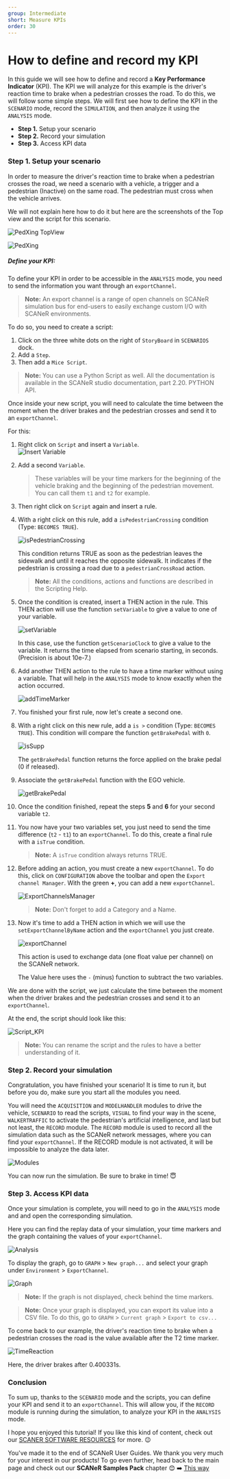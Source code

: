 ```yaml
---
group: Intermediate
short: Measure KPIs
order: 30
---
```


# How to define and record my KPI

In this guide we will see how to define and record a **Key Performance Indicator** (KPI). The KPI we will analyze for this example is the driver's reaction time to brake when a pedestrian crosses the road. To do this, we will follow some simple steps. We will first see how to define the KPI in the `SCENARIO` mode, record the `SIMULATION`, and then analyze it using the `ANALYSIS` mode.

* **Step 1.** Setup your scenario
* **Step 2.** Record your simulation
* **Step 3.** Access KPI data

### Step 1. Setup your scenario

In order to measure the driver's reaction time to brake when a pedestrian crosses the road, we need a scenario with a vehicle, a trigger and a pedestrian (Inactive) on the same road. The pedestrian must cross when the vehicle arrives.

We will not explain here how to do it but here are the screenshots of the Top view and the script for this scenario.

![PedXing TopView](./assets/PedXing_TopView.PNG)

![PedXing](./assets/PedXing.PNG)

##### Define your KPI:

To define your KPI in order to be accessible in the `ANALYSIS` mode, you need to send the information you want through an `exportChannel`.
> **Note:** An export channel is a range of open channels on SCANeR simulation bus for end-users to easily exchange custom I/O with SCANeR environments.

To do so, you need to create a script:

1. Click on the three white dots on the right of `StoryBoard` in `SCENARIOS` dock.
2. Add a `Step`.
3. Then add a `Mice Script`.

> **Note:** You can use a Python Script as well. All the documentation is available in the SCANeR studio documentation, part 2.20. PYTHON API.

Once inside your new script, you will need to calculate the time between the moment when the driver brakes and the pedestrian crosses and send it to an `exportChannel`.

For this:

1. Right click on `Script` and insert a `Variable`.  
   ![Insert Variable](./assets/InsertVariable.PNG)

2. Add a second `Variable`.

   > These variables will be your time markers for the beginning of the vehicle braking and the beginning of the pedestrian movement. You can call them `t1` and `t2` for example.

3. Then right click on `Script` again and insert a rule.

4. With a right click on this rule, add a `isPedestrianCrossing` condition (Type: `BECOMES TRUE`).

   ![isPedestrianCrossing](./assets/isPedestrianCrossing.PNG)

   This condition returns TRUE as soon as the pedestrian leaves the sidewalk and until it reaches the opposite sidewalk. It indicates if the pedestrian is crossing a road due to a `pedestrianCrossRoad` action.

   > **Note:** All the conditions, actions and functions are described in the Scripting Help.

5. Once the condition is created, insert a THEN action in the rule. This THEN action will use the function `setVariable` to give a value to one of your variable.

   ![setVariable](./assets/setVariable.PNG)

   In this case, use the function `getScenarioClock` to give a value to the variable. It returns the time elapsed from scenario starting, in seconds. (Precision is about 10e-7.)

6. Add another THEN action to the rule to have a time marker without using a variable. That will help in the `ANALYSIS` mode to know exactly when the action occurred.

   ![addTimeMarker](./assets/addTimeMarker.PNG)

7. You finished your first rule, now let's create a second one. 

8. With a right click on this new rule, add a `is >` condition (Type: `BECOMES TRUE`).
   This condition will compare the function `getBrakePedal` with `0`.

   ![isSupp](./assets/isSupp.PNG)

   The `getBrakePedal` function returns the force applied on the brake pedal (0 if released).

9. Associate the `getBrakePedal` function with the EGO vehicle.

   ![getBrakePedal](./assets/getBrakePedal.PNG)

10. Once the condition finished, repeat the steps **5** and **6** for your second variable `t2`.

11. You now have your two variables set, you just need to send the time difference (`t2` - `t1`) to an `exportChannel`. To do this, create a final rule with a `isTrue` condition.

    > **Note:** A `isTrue` condition always returns TRUE.

12. Before adding an action, you must create a new `exportChannel`. To do this, click on `CONFIGURATION` above the toolbar and open the `Export channel Manager`. With the green **+**, you can add a new `exportChannel`.

    ![ExportChannelsManager](./assets/ExportChannelsManager.PNG)

    > **Note:** Don't forget to add a Category and a Name.

13. Now it's time to add a THEN action in which we will use the `setExportChannelByName` action and the `exportChannel` you just create.

    ![exportChannel](./assets/exportChannel.PNG)

    This action is used to exchange data (one float value per channel) on the SCANeR network.

    The Value here uses the `-` (minus) function to subtract the two variables.

We are done with the script, we just calculate the time between the moment when the driver brakes and the pedestrian crosses and send it to an `exportChannel`.

At the end, the script should look like this:

![Script_KPI](./assets/Script_KPI.PNG)

> **Note:** You can rename the script and the rules to have a better understanding of it.

### Step 2. Record your simulation

Congratulation, you have finished your scenario! It is time to run it, but before you do, make sure you start all the modules you need.

You will need the `ACQUISITION` and `MODELHANDLER` modules to drive the vehicle, `SCENARIO` to read the scripts, `VISUAL` to find your way in the scene, `WALKERTRAFFIC` to activate the pedestrian's artificial intelligence, and last but not least, the `RECORD` module. The `RECORD` module is used to record all the simulation data such as the SCANeR network messages, where you can find your `exportChannel`. If the RECORD module is not activated, it will be impossible to analyze the data later.

![Modules](./assets/Modules.PNG)

You can now run the simulation. Be sure to brake in time! :innocent:

### Step 3. Access KPI data

Once your simulation is complete, you will need to go in the `ANALYSIS` mode and and open the corresponding simulation. 

Here you can find the replay data of your simulation, your time markers and the graph containing the values of your `exportChannel`. 

![Analysis](./assets/Analysis.PNG)

To display the graph, go to `GRAPH` > `New graph...` and select your graph under `Environment` > `ExportChannel`.

![Graph](./assets/Graph.PNG)

> **Note:** If the graph is not displayed, check behind the time markers.

> **Note:** Once your graph is displayed, you can export its value into a CSV file. To do this, go to `GRAPH` > `Current graph` > `Export to csv...`

To come back to our example, the driver's reaction time to brake when a pedestrian crosses the road is the value available after the T2 time marker. 

![TimeReaction](./assets/TimeReaction.PNG)

Here, the driver brakes after 0.400331s.

### Conclusion

To sum up, thanks to the `SCENARIO` mode and the scripts, you can define your KPI and send it to an `exportChannel`. This will allow you, if the `RECORD` module is running during the simulation, to analyze your KPI in the `ANALYSIS` mode.

I hope you enjoyed this tutorial! If you like this kind of content, check out our [SCANER SOFTWARE RESOURCES](https://avsguillaume.github.io/Samples-Pack/) for more. :wink:

You've made it to the end of SCANeR User Guides.
We thank you very much for your interest in our products!
To go even further, head back to the main page and check out our **SCANeR Samples Pack** chapter 😊
:arrow_right: [This way](../../index.md#SCANeRsamplespack)
